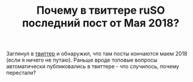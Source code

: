 ﻿---
title: "Почему в твиттере ruSO последний пост от Мая 2018?"
se.owner.user_id: 178988
se.owner.display_name: "Qwertiy"
se.owner.link: "https://ru.meta.stackoverflow.com/users/178988/qwertiy"
se.link: "https://ru.meta.stackoverflow.com/questions/11662/%d0%9f%d0%be%d1%87%d0%b5%d0%bc%d1%83-%d0%b2-%d1%82%d0%b2%d0%b8%d1%82%d1%82%d0%b5%d1%80%d0%b5-ruso-%d0%bf%d0%be%d1%81%d0%bb%d0%b5%d0%b4%d0%bd%d0%b8%d0%b9-%d0%bf%d0%be%d1%81%d1%82-%d0%be%d1%82-%d0%9c%d0%b0%d1%8f-2018"
se.question_id: 11662
se.post_type: question
---
<p>Заглянул в <a href="https://twitter.com/ruStackOverflow" rel="nofollow noreferrer">твиттер</a> и обнаружил, что там посты кончаются маем 2018 (если я ничего не путаю). Раньше вроде топовые вопросы автоматически публиковались в твиттере - что случилось, почему перестали?</p>
